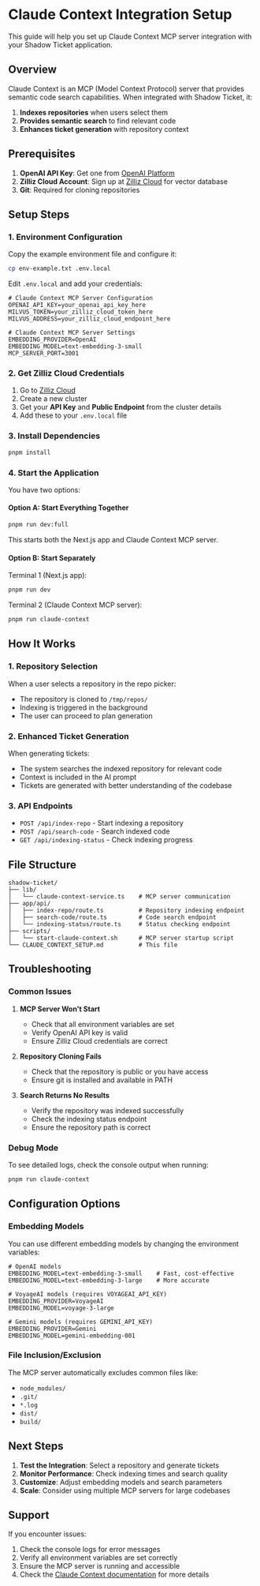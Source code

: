 # Claude Context Integration Setup

This guide will help you set up Claude Context MCP server integration with your Shadow Ticket application.

## Overview

Claude Context is an MCP (Model Context Protocol) server that provides semantic code search capabilities. When integrated with Shadow Ticket, it:

1. **Indexes repositories** when users select them
2. **Provides semantic search** to find relevant code
3. **Enhances ticket generation** with repository context

## Prerequisites

1. **OpenAI API Key**: Get one from [OpenAI Platform](https://platform.openai.com/api-keys)
2. **Zilliz Cloud Account**: Sign up at [Zilliz Cloud](https://cloud.zilliz.com/) for vector database
3. **Git**: Required for cloning repositories

## Setup Steps

### 1. Environment Configuration

Copy the example environment file and configure it:

```bash
cp env-example.txt .env.local
```

Edit `.env.local` and add your credentials:

```env
# Claude Context MCP Server Configuration
OPENAI_API_KEY=your_openai_api_key_here
MILVUS_TOKEN=your_zilliz_cloud_token_here
MILVUS_ADDRESS=your_zilliz_cloud_endpoint_here

# Claude Context MCP Server Settings
EMBEDDING_PROVIDER=OpenAI
EMBEDDING_MODEL=text-embedding-3-small
MCP_SERVER_PORT=3001
```

### 2. Get Zilliz Cloud Credentials

1. Go to [Zilliz Cloud](https://cloud.zilliz.com/)
2. Create a new cluster
3. Get your **API Key** and **Public Endpoint** from the cluster details
4. Add these to your `.env.local` file

### 3. Install Dependencies

```bash
pnpm install
```

### 4. Start the Application

You have two options:

#### Option A: Start Everything Together
```bash
pnpm run dev:full
```

This starts both the Next.js app and Claude Context MCP server.

#### Option B: Start Separately

Terminal 1 (Next.js app):
```bash
pnpm run dev
```

Terminal 2 (Claude Context MCP server):
```bash
pnpm run claude-context
```

## How It Works

### 1. Repository Selection
When a user selects a repository in the repo picker:
- The repository is cloned to `/tmp/repos/`
- Indexing is triggered in the background
- The user can proceed to plan generation

### 2. Enhanced Ticket Generation
When generating tickets:
- The system searches the indexed repository for relevant code
- Context is included in the AI prompt
- Tickets are generated with better understanding of the codebase

### 3. API Endpoints

- `POST /api/index-repo` - Start indexing a repository
- `POST /api/search-code` - Search indexed code
- `GET /api/indexing-status` - Check indexing progress

## File Structure

```
shadow-ticket/
├── lib/
│   └── claude-context-service.ts    # MCP server communication
├── app/api/
│   ├── index-repo/route.ts          # Repository indexing endpoint
│   ├── search-code/route.ts         # Code search endpoint
│   └── indexing-status/route.ts     # Status checking endpoint
├── scripts/
│   └── start-claude-context.sh      # MCP server startup script
└── CLAUDE_CONTEXT_SETUP.md          # This file
```

## Troubleshooting

### Common Issues

1. **MCP Server Won't Start**
   - Check that all environment variables are set
   - Verify OpenAI API key is valid
   - Ensure Zilliz Cloud credentials are correct

2. **Repository Cloning Fails**
   - Check that the repository is public or you have access
   - Ensure git is installed and available in PATH

3. **Search Returns No Results**
   - Verify the repository was indexed successfully
   - Check the indexing status endpoint
   - Ensure the repository path is correct

### Debug Mode

To see detailed logs, check the console output when running:
```bash
pnpm run claude-context
```

## Configuration Options

### Embedding Models

You can use different embedding models by changing the environment variables:

```env
# OpenAI models
EMBEDDING_MODEL=text-embedding-3-small    # Fast, cost-effective
EMBEDDING_MODEL=text-embedding-3-large    # More accurate

# VoyageAI models (requires VOYAGEAI_API_KEY)
EMBEDDING_PROVIDER=VoyageAI
EMBEDDING_MODEL=voyage-3-large

# Gemini models (requires GEMINI_API_KEY)
EMBEDDING_PROVIDER=Gemini
EMBEDDING_MODEL=gemini-embedding-001
```

### File Inclusion/Exclusion

The MCP server automatically excludes common files like:
- `node_modules/`
- `.git/`
- `*.log`
- `dist/`
- `build/`

## Next Steps

1. **Test the Integration**: Select a repository and generate tickets
2. **Monitor Performance**: Check indexing times and search quality
3. **Customize**: Adjust embedding models and search parameters
4. **Scale**: Consider using multiple MCP servers for large codebases

## Support

If you encounter issues:
1. Check the console logs for error messages
2. Verify all environment variables are set correctly
3. Ensure the MCP server is running and accessible
4. Check the [Claude Context documentation](https://github.com/zilliztech/claude-context) for more details
